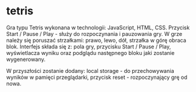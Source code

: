 # tetris
Gra typu Tetris wykonana w technologii: JavaScript, HTML, CSS.
Przycisk Start / Pause / Play - służy do rozpoczynania i pauzowania gry.
W grze należy się poruszać strzałkami: prawo, lewo, dół, strzałka w górę obraca blok.
Interfejs składa się z: pola gry, przycisku Start / Pause / Play, wyświetlacza wyniku oraz podglądu następnego bloku jaki zostanie wygenerowany.

W przyszłości zostanie dodany:
local storage - do przechowywania wyników w pamięci przeglądarki, przycisk reset - rozpoczynający grę od nowa.
